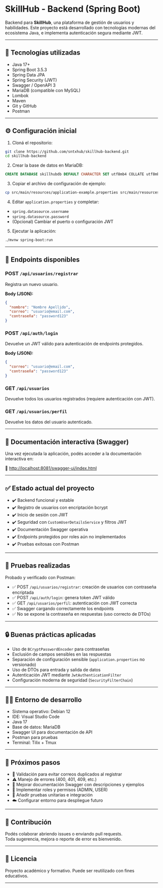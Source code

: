 # SkillHub - Backend (Spring Boot)

Backend para **SkillHub**, una plataforma de gestión de usuarios y habilidades. Este proyecto está desarrollado con tecnologías modernas del ecosistema Java, e implementa autenticación segura mediante JWT.

---

## 🚀 Tecnologías utilizadas

- Java 17+
- Spring Boot 3.5.3
- Spring Data JPA
- Spring Security (JWT)
- Swagger / OpenAPI 3
- MariaDB (compatible con MySQL)
- Lombok
- Maven
- Git y GitHub
- Postman

---

## ⚙️ Configuración inicial

1. Cloná el repositorio:

```bash
git clone https://github.com/sntxhub/skillhub-backend.git
cd skillhub-backend
```

2. Crear la base de datos en MariaDB:

```sql
CREATE DATABASE skillhubdb DEFAULT CHARACTER SET utf8mb4 COLLATE utf8mb4_unicode_ci;
```

3. Copiar el archivo de configuración de ejemplo:

```bash
cp src/main/resources/application-example.properties src/main/resources/application.properties
```

4. Editar `application.properties` y completar:

- `spring.datasource.username`
- `spring.datasource.password`
- (Opcional) Cambiar el puerto o configuración JWT

5. Ejecutar la aplicación:

```bash
./mvnw spring-boot:run
```

---

## 📮 Endpoints disponibles

### POST `/api/usuarios/registrar`

Registra un nuevo usuario.

**Body (JSON):**

```json
{
  "nombre": "Nombre Apellido",
  "correo": "usuario@email.com",
  "contraseña": "password123"
}
```

### POST `/api/auth/login`

Devuelve un JWT válido para autenticación de endpoints protegidos.

**Body (JSON):**

```json
{
  "correo": "usuario@email.com",
  "contraseña": "password123"
}
```

### GET `/api/usuarios`

Devuelve todos los usuarios registrados (requiere autenticación con JWT).

### GET `/api/usuarios/perfil`

Devuelve los datos del usuario autenticado.

---

## 🧭 Documentación interactiva (Swagger)

Una vez ejecutada la aplicación, podés acceder a la documentación interactiva en:

🔗 [http://localhost:8081/swagger-ui/index.html](http://localhost:8081/swagger-ui/index.html)

---

## ✅ Estado actual del proyecto

- ✔️ Backend funcional y estable
- ✔️ Registro de usuarios con encriptación bcrypt
- ✔️ Inicio de sesión con JWT
- ✔️ Seguridad con `CustomUserDetailsService` y filtros JWT
- ✔️ Documentación Swagger operativa
- ✔️ Endpoints protegidos por roles aún no implementados
- ✔️ Pruebas exitosas con Postman

---

## 🧪 Pruebas realizadas

Probado y verificado con Postman:

- ✅ POST `/api/usuarios/registrar`: creación de usuarios con contraseña encriptada
- ✅ POST `/api/auth/login`: genera token JWT válido
- ✅ GET `/api/usuarios/perfil`: autenticación con JWT correcta
- ✅ Swagger cargando correctamente los endpoints
- ✅ No se expone la contraseña en respuestas (uso correcto de DTOs)

---

## 🔒 Buenas prácticas aplicadas

- Uso de `BCryptPasswordEncoder` para contraseñas
- Exclusión de campos sensibles en las respuestas
- Separación de configuración sensible (`application.properties` no versionado)
- Uso de DTOs para entrada y salida de datos
- Autenticación JWT mediante `JwtAuthenticationFilter`
- Configuración moderna de seguridad (`SecurityFilterChain`)

---

## 🧑‍💻 Entorno de desarrollo

- Sistema operativo: Debian 12
- IDE: Visual Studio Code
- Java 17
- Base de datos: MariaDB
- Swagger UI para documentación de API
- Postman para pruebas
- Terminal: Tilix + Tmux

---

## 📌 Próximos pasos

- 🔄 Validación para evitar correos duplicados al registrar
- ⚠️ Manejo de errores (400, 401, 409, etc.)
- 🧾 Mejorar documentación Swagger con descripciones y ejemplos
- 🔐 Implementar roles y permisos (ADMIN, USER)
- 🧪 Añadir pruebas unitarias e integración
- ☁️ Configurar entorno para despliegue futuro

---

## 🤝 Contribución

Podés colaborar abriendo issues o enviando pull requests.  
Toda sugerencia, mejora o reporte de error es bienvenido.

---

## 📄 Licencia

Proyecto académico y formativo. Puede ser reutilizado con fines educativos.

---
